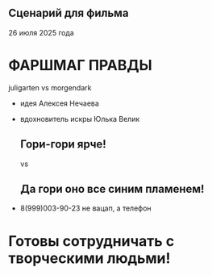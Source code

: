 ## Сценарий для фильма
26 июля 2025 года
# ФАРШМАГ ПРАВДЫ

juligarten vs morgendark

- идея Алексея Нечаева
- вдохновитель искры Юлька Велик
  ## Гори-гори ярче!
  vs
  ## Да гори оно все синим пламенем!
  
- 8(999)003-90-23 не вацап, а телефон

# Готовы сотрудничать с творческими людьми!
